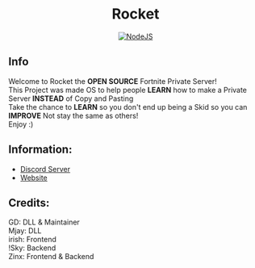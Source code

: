 <h1 align='center'>Rocket</h1>

<p align='center'>
    <a href='https://nodejs.org/en/download/' align='center'>
        <img alt='NodeJS' src='https://rocketfps.herokuapp.com/img/thingy.jpg'>
    </a>
</p>

## Info
Welcome to Rocket the **OPEN SOURCE** Fortnite Private Server!
<br>
This Project was made OS to help people **LEARN** how to make a Private Server **INSTEAD** of Copy and Pasting
<br>
Take the chance to **LEARN** so you don't end up being a Skid so you can **IMPROVE** Not stay the same as others!
<br>
Enjoy :)

## Information:
- [Discord Server](https://discord.gg/rocketfn)
- [Website](https://rocketfps.herokuapp.com/)

## Credits:
GD: DLL & Maintainer
<br>
Mjay: DLL
<br>
irish: Frontend
<br>
!Sky: Backend
<br>
Zinx: Frontend & Backend
